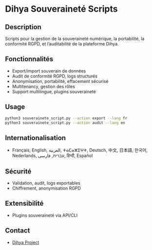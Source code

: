 # Dihya Souveraineté Scripts

## Description
Scripts pour la gestion de la souveraineté numérique, la portabilité, la conformité RGPD, et l’auditabilité de la plateforme Dihya.

## Fonctionnalités
- Export/import souverain de données
- Audit de conformité RGPD, logs structurés
- Anonymisation, portabilité, effacement sécurisé
- Multitenancy, gestion des rôles
- Support multilingue, plugins souveraineté

## Usage
```bash
python3 souverainete_script.py --action export --lang fr
python3 souverainete_script.py --action audit --lang en
```

## Internationalisation
- Français, English, العربية, ⵜⴰⵎⴰⵣⵉⵖⵜ, Deutsch, 中文, 日本語, 한국어, Nederlands, עברית, فارسی, हिन्दी, Español

## Sécurité
- Validation, audit, logs exportables
- Chiffrement, anonymisation RGPD

## Extensibilité
- Plugins souveraineté via API/CLI

## Contact
- [Dihya Project](https://github.com/dihya-coding)
